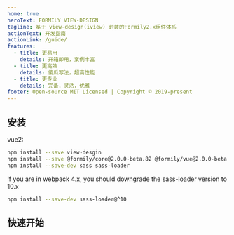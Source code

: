```yaml
---
home: true
heroText: FORMILY VIEW-DESIGN
tagline: 基于 view-design(iview) 封装的Formily2.x组件体系
actionText: 开发指南
actionLink: /guide/
features:
  - title: 更易用
    details: 开箱即用，案例丰富
  - title: 更高效
    details: 傻瓜写法，超高性能
  - title: 更专业
    details: 完备，灵活，优雅
footer: Open-source MIT Licensed | Copyright © 2019-present
---
```


## 安装

vue2:

```bash
npm install --save view-desgin
npm install --save @formily/core@2.0.0-beta.82 @formily/vue@2.0.0-beta.82 @vue/composition-api @formily/view-design
npm install --save-dev sass sass-loader
```

if you are in webpack 4.x, you should downgrade the sass-loader version to 10.x

```bash
npm install --save-dev sass-loader@^10
```

## 快速开始

<dumi-previewer demoPath="index" :collapsed="false" />
